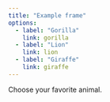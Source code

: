 ```yaml
---
title: "Example frame"
options:
  - label: "Gorilla"
    link: gorilla
  - label: "Lion"
    link: lion
  - label: "Giraffe"
    link: giraffe
---
```


Choose your favorite animal.
